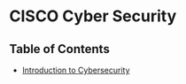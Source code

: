 # CISCO Cyber Security
## Table of Contents
- [Introduction to Cybersecurity](https://github.com/KailaniBailey/CISCO-Cybersecurity/tree/main/Introduction-to-Cybersecurity)
